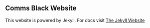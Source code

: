 ## Comms Black Website

This website is powered by Jekyll. For docs visit [The Jekyll Website](https://jekyllrb.com/docs/)
